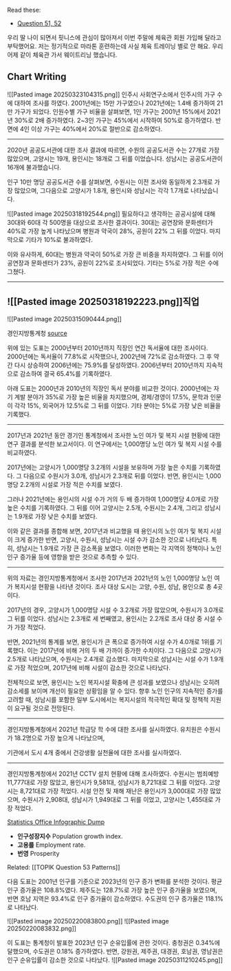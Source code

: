 
Read these:

 - [Question 51, 52](https://www.topikguide.com/topik-ii-writing/)
 
 우리 딸 나이 되면서 핏니스에 관심이 많아져서 이번 주말에 체육관 회원 가입해 달라고 부탁했어요.
 저는 정기적으로 마라톤 훈련하는데 사실 체육 트레이닝 별로 안 해요.
 우리 어제 같이 체육관 가서 웨이트리닝 했습니다.
## Chart Writing

![[Pasted image 20250323104315.png]]
인주시 사회연구소에서 인주시의 가구 수에 대하여 조사를 하였다. 2001년에는 15만 가구였으나 2021년에는 1.4배 증가하여 21만 가구가 되었다. 인원수별 가구 비율을 살펴보면, 1인 가구는 2001년 15%에서 2021년 30%로 2배 증가하였다. 2~3인 가구는 45%에서 시작하여 50%로 증가하였다. 반면에 4인 이상 가구는 40%에서 20%로 절반으로 감소하였다.

---

2020년 공공도서관에 대한 조사 결과에 따르면, 수원의 공공도서관 수는 27개로 가장 많았으며, 고양시는 19개, 용인시는 18개로 그 뒤를 이었습니다. 성남시는 공공도서관이 16개에 불과했습니다.

인구 10만 명당 공공도서관 수를 살펴보면, 수원시는 이전 조사와 동일하게 2.3개로 가장 많았으며, 그다음으로 고양시가 1.8개, 용인시와 성남시는 각각 1.7개로 나타났습니다.

![[Pasted image 20250318192544.png]]
필요하다고 생각하는 공공시설에 대해 30대와 60대 각 500명을 대상으로 조사한 결과이다. 30대는 공연장와 문화센터가 40%로 가장 높게 나타났으며 병원과 약국이 28%, 공원이 22% 그 뒤를 이었다. 마지막으로 기타가 10%로 불과하였다.

이와 유사하게, 60대는 병원과 약국이 50%로 가장 큰 비중을 차지하였다. 그 뒤를 이어 공연장과 문화센터가 23%, 공원이 22%로 조사되었다. 기타는 5%로 가장 적은 수에 그쳤다.

---
![[Pasted image 20250318192223.png]]직업
---


![[Pasted image 20250315090444.png]]

경인지방통계청
[source](https://kostat.go.kr/gallery.es?mid=a30306000000&bid=11945)

위에 있는 도표는 2000년부터 2010년까지 직장인 연간 독서율에 대한 조사이다. 2000년에는 독서율이 77.8%로 시작했으나, 2002년에 72%로 감소하였다. 그 후 약간 다시 상승하여 2006년에는 75.9%를 달성하였다. 2006년부터 2010년까지 지속적으로 감소하여 결국 65.4%를 기록하였다.

아래 도표는 2000년과 2010년의 직장인 독서 분야를 비교한 것이다. 2000년에는 자기 계발 분야가 35%로 가장 높은 비율을 차지했으며, 경제/경영이 17.5%, 문학과 인문이 각각 15%, 외국어가 12.5%로 그 뒤를 이었다. 기타 분야는 5%로 가장 낮은 비율을 기록했다.

---

2017년과 2021년 동안 경기인 통계청에서 조사한 노인 여가 및 복지 시설 현황에 대한 연구 결과를 분석한 보고서이다. 이 연구에서는 1,000명당 노인 여가 및 복지 시설 수를 비교하였다.

2017년에는 고양시가 1,000명당 3.2개의 시설을 보유하며 가장 높은 수치를 기록하였다. 그 다음으로 수원시가 3.0개, 성남시가 2.3개로 뒤를 이었다. 반면, 용인시는 1,000명당 2.2개의 시설로 가장 적은 수치를 보였다.

그러나 2021년에는 용인시의 시설 수가 거의 두 배 증가하여 1,000명당 4.0개로 가장 높은 수치를 기록하였다. 그 뒤를 이어 고양시는 2.5개, 수원시는 2.4개, 그리고 성남시는 1.9개로 가장 낮은 수치를 보였다.

이와 같은 결과를 종합해 보면, 2017년과 비교했을 때 용인시의 노인 여가 및 복지 시설이 크게 증가한 반면, 고양시, 수원시, 성남시는 시설 수가 감소한 것으로 나타났다. 특히, 성남시는 1.9개로 가장 큰 감소폭을 보였다. 이러한 변화는 각 지역의 정책이나 노인 인구 증가율 등에 영향을 받은 것으로 추측할 수 있다.

---

위의 자료는 경인지방통계청에서 조사한 2017년과 2021년의 노인 1,000명당 노인 여가 복지시설 현황을 나타낸 것이다. 조사 대상 도시는 고양, 수원, 성남, 용인으로 총 4곳이다.

2017년의 경우, 고양시가 1,000명당 시설 수 3.2개로 가장 많았으며, 수원시가 3.0개로 그 뒤를 이었다. 성남시는 2.3개로 세 번째였고, 용인시는 2.2개로 조사 대상 중 시설 수가 가장 적었다.

반면, 2021년의 통계를 보면, 용인시가 큰 폭으로 증가하여 시설 수가 4.0개로 1위를 기록했다. 이는 2017년에 비해 거의 두 배 가까이 증가한 수치이다. 그 다음으로 고양시가 2.5개로 나타났으며, 수원시는 2.4개로 감소했다. 마지막으로 성남시는 시설 수가 1.9개로 가장 적었으며, 2017년에 비해 시설이 감소한 것으로 나타났다.

전체적으로 보면, 용인시는 노인 복지시설 확충에 큰 성과를 보였으나 성남시는 오히려 감소세를 보이며 개선이 필요한 상황임을 알 수 있다. 향후 노인 인구의 지속적인 증가를 고려할 때, 성남시를 포함한 일부 도시에서는 복지시설의 적극적인 확대 및 정책적 지원이 요구될 것으로 전망된다.

---

경인지방통계청에서 2021년 학급당 학 수에 대한 조사를 실시하였다. 유치원은 수원시가 18.2명으로 가장 높으게 나타났으며, 


기관에서 도시 4개 중에서 건강생활 실천율에 대한 조사를 실시하였다. 

---

경인지방통계청에서 2021년 CCTV 설치 현황에 대해 조사하였다.
수원시는 범죄예방 11,777대로 가장 많았고, 용인시가 9,581대, 성남시가 8,721대로 그 뒤를 이었다. 고양시는 8,721대로 가장 적었다. 시설 안전 및 재해 재난은 용인시가 3,000대로 가장 많았으며, 수원시가 2,908대, 성남시가 1,949대로 그 뒤를 이었고, 고양시는 1,455대로 가장 적었다.

[Statistics Office Infographic Dump](https://kostat.go.kr/gallery.es?mid=a30306000000&bid=11945)
- **인구성장지수** Population growth index.
- **고용를** Employment rate.
- **번영** Prosperity

Related: [[TOPIK Question 53 Patterns]]

다음 도표는 2001년 인구를 기준으로 2023년의 인구 증가 변화를 분석한 것이다. 평균 인구 증가율은 108.8%였다. 제주도는 128.7%로 가장 높은 인구 증가율을 보였으며, 반면 호남 지역은 93.4%로 인구 증가율이 감소하였다. 수도권의 인구 증가율은 118.1%로 나타났다.


![[Pasted image 20250220083800.png]]
![[Pasted image 20250220083832.png]]

이 도표는 통계청이 발표한 2023년 인구 순유입률에 관한 것이다. 충청권은 0.34%에 달했으며, 수도권은 0.18% 증가하였다. 반면, 강원권, 제주권, 대경권, 호남권, 영남권은 인구 순유입률이 감소한 것으로 나타났다.
![[Pasted image 20250311210245.png]]
